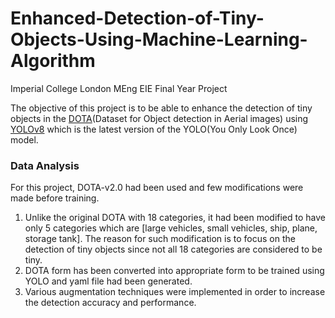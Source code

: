 # Enhanced-Detection-of-Tiny-Objects-Using-Machine-Learning-Algorithm
Imperial College London MEng EIE Final Year Project

The objective of this project is to be able to enhance the detection of tiny objects in the [DOTA](https://captain-whu.github.io/DOTA/dataset.html)(Dataset for Object detection in Aerial images) using [YOLOv8](https://github.com/ultralytics/ultralytics) which is the latest version of the YOLO(You Only Look Once) model.

### Data Analysis
For this project, DOTA-v2.0 had been used and few modifications were made before training.
1) Unlike the original DOTA with 18 categories, it had been modified to have only 5 categories which are [large vehicles, small vehicles, ship, plane, storage tank]. The reason for such     modification is to focus on the detection of tiny objects since not all 18 categories are considered to be tiny.
2) DOTA form has been converted into appropriate form to be trained using YOLO and yaml file had been generated.
3) Various augmentation techniques were implemented in order to increase the detection accuracy and performance.
